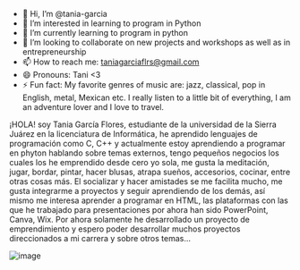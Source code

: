 - 👋 Hi, I’m @tania-garcia
- 👀 I’m interested in learning to program in Python
- 🌱 I’m currently learning to program in python
- 💞️ I’m looking to collaborate on new projects and workshops as well as in entrepreneurship
- 📫 How to reach me: taniagarciaflrs@gmail.com
- 😄 Pronouns: Tani <3
- ⚡ Fun fact: My favorite genres of music are: jazz, classical, pop in English, metal, Mexican etc.
I really listen to a little bit of everything, I am an adventure lover and I love to travel.

¡HOLA!
soy Tania García Flores, estudiante de la universidad de la Sierra Juárez en la licenciatura de Informática, he aprendido lenguajes de programación como C, C++ y actualmente estoy aprendiendo a programar en phyton 
hablando sobre temas externos, tengo pequeños negocios los cuales los he emprendido desde cero yo sola, me gusta la meditación, jugar, bordar, pintar, hacer blusas, atrapa sueños, accesorios, cocinar, entre otras cosas más.
El socializar y hacer amistades se me facilita mucho, me gusta integrarme a proyectos y seguir aprendiendo de los demás, así mismo me interesa aprender a programar en HTML, las plataformas con las que he trabajado para
presentaciones por ahora han sido PowerPoint, Canva, Wix.
Por ahora solamente he desarrollado un proyecto de emprendimiento y espero poder desarrollar muchos proyectos direccionados a mi carrera y sobre otros temas…


![image](https://github.com/user-attachments/assets/1fa19114-b730-4ec0-853f-9ad5317de96b)

